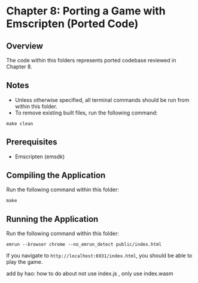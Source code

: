 # Chapter 8: Porting a Game with Emscripten (Ported Code)

## Overview
The code within this folders represents ported codebase reviewed in Chapter 8.

## Notes
- Unless otherwise specified, all terminal commands should be run from within this folder.
- To remove existing built files, run the following command:
```
make clean
```

## Prerequisites
- Emscripten (emsdk)

## Compiling the Application
Run the following command within this folder:
```
make
```

## Running the Application
Run the following command within this folder:
```
emrun --browser chrome --no_emrun_detect public/index.html
```

If you navigate to `http://localhost:6931/index.html`, you should be able to play the game.

add by hao:
how to do about not use index.js , only use index.wasm

